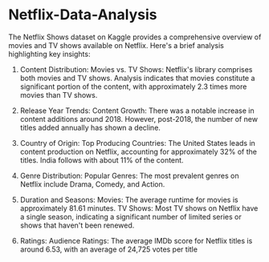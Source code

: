 # Netflix-Data-Analysis

The Netflix Shows dataset on Kaggle provides a comprehensive overview of movies and TV shows available on Netflix. Here's a brief analysis highlighting key insights:​

1. Content Distribution:
Movies vs. TV Shows: Netflix's library comprises both movies and TV shows. Analysis indicates that movies constitute a significant portion of the content, with approximately 2.3 times more movies than TV shows. ​

2. Release Year Trends:
Content Growth: There was a notable increase in content additions around 2018. However, post-2018, the number of new titles added annually has shown a decline. ​

3. Country of Origin:
Top Producing Countries: The United States leads in content production on Netflix, accounting for approximately 32% of the titles. India follows with about 11% of the content. ​

4. Genre Distribution:
Popular Genres: The most prevalent genres on Netflix include Drama, Comedy, and Action. ​

5. Duration and Seasons:
Movies: The average runtime for movies is approximately 81.61 minutes.​
TV Shows: Most TV shows on Netflix have a single season, indicating a significant number of limited series or shows that haven't been renewed. ​

6. Ratings:
Audience Ratings: The average IMDb score for Netflix titles is around 6.53, with an average of 24,725 votes per title
